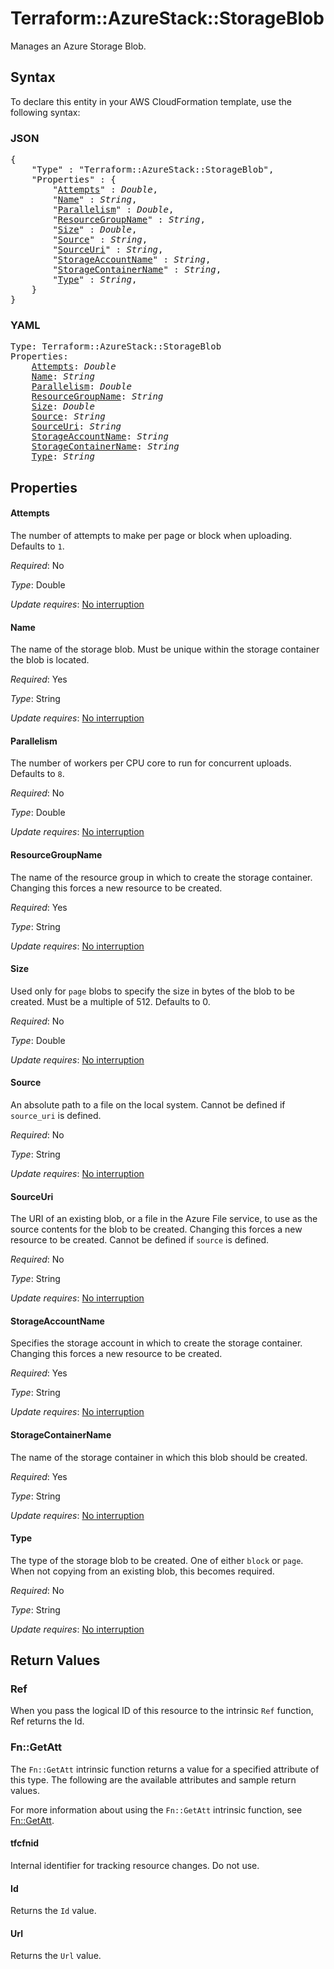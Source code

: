 # Terraform::AzureStack::StorageBlob

Manages an Azure Storage Blob.

## Syntax

To declare this entity in your AWS CloudFormation template, use the following syntax:

### JSON

<pre>
{
    "Type" : "Terraform::AzureStack::StorageBlob",
    "Properties" : {
        "<a href="#attempts" title="Attempts">Attempts</a>" : <i>Double</i>,
        "<a href="#name" title="Name">Name</a>" : <i>String</i>,
        "<a href="#parallelism" title="Parallelism">Parallelism</a>" : <i>Double</i>,
        "<a href="#resourcegroupname" title="ResourceGroupName">ResourceGroupName</a>" : <i>String</i>,
        "<a href="#size" title="Size">Size</a>" : <i>Double</i>,
        "<a href="#source" title="Source">Source</a>" : <i>String</i>,
        "<a href="#sourceuri" title="SourceUri">SourceUri</a>" : <i>String</i>,
        "<a href="#storageaccountname" title="StorageAccountName">StorageAccountName</a>" : <i>String</i>,
        "<a href="#storagecontainername" title="StorageContainerName">StorageContainerName</a>" : <i>String</i>,
        "<a href="#type" title="Type">Type</a>" : <i>String</i>,
    }
}
</pre>

### YAML

<pre>
Type: Terraform::AzureStack::StorageBlob
Properties:
    <a href="#attempts" title="Attempts">Attempts</a>: <i>Double</i>
    <a href="#name" title="Name">Name</a>: <i>String</i>
    <a href="#parallelism" title="Parallelism">Parallelism</a>: <i>Double</i>
    <a href="#resourcegroupname" title="ResourceGroupName">ResourceGroupName</a>: <i>String</i>
    <a href="#size" title="Size">Size</a>: <i>Double</i>
    <a href="#source" title="Source">Source</a>: <i>String</i>
    <a href="#sourceuri" title="SourceUri">SourceUri</a>: <i>String</i>
    <a href="#storageaccountname" title="StorageAccountName">StorageAccountName</a>: <i>String</i>
    <a href="#storagecontainername" title="StorageContainerName">StorageContainerName</a>: <i>String</i>
    <a href="#type" title="Type">Type</a>: <i>String</i>
</pre>

## Properties

#### Attempts

The number of attempts to make per page or block when uploading. Defaults to `1`.

_Required_: No

_Type_: Double

_Update requires_: [No interruption](https://docs.aws.amazon.com/AWSCloudFormation/latest/UserGuide/using-cfn-updating-stacks-update-behaviors.html#update-no-interrupt)

#### Name

The name of the storage blob. Must be unique within the storage container the blob is located.

_Required_: Yes

_Type_: String

_Update requires_: [No interruption](https://docs.aws.amazon.com/AWSCloudFormation/latest/UserGuide/using-cfn-updating-stacks-update-behaviors.html#update-no-interrupt)

#### Parallelism

The number of workers per CPU core to run for concurrent uploads. Defaults to `8`.

_Required_: No

_Type_: Double

_Update requires_: [No interruption](https://docs.aws.amazon.com/AWSCloudFormation/latest/UserGuide/using-cfn-updating-stacks-update-behaviors.html#update-no-interrupt)

#### ResourceGroupName

The name of the resource group in which to
create the storage container. Changing this forces a new resource to be created.

_Required_: Yes

_Type_: String

_Update requires_: [No interruption](https://docs.aws.amazon.com/AWSCloudFormation/latest/UserGuide/using-cfn-updating-stacks-update-behaviors.html#update-no-interrupt)

#### Size

Used only for `page` blobs to specify the size in bytes of the blob to be created. Must be a multiple of 512. Defaults to 0.

_Required_: No

_Type_: Double

_Update requires_: [No interruption](https://docs.aws.amazon.com/AWSCloudFormation/latest/UserGuide/using-cfn-updating-stacks-update-behaviors.html#update-no-interrupt)

#### Source

An absolute path to a file on the local system. Cannot be defined if `source_uri` is defined.

_Required_: No

_Type_: String

_Update requires_: [No interruption](https://docs.aws.amazon.com/AWSCloudFormation/latest/UserGuide/using-cfn-updating-stacks-update-behaviors.html#update-no-interrupt)

#### SourceUri

The URI of an existing blob, or a file in the Azure File service, to use as the source contents
for the blob to be created. Changing this forces a new resource to be created. Cannot be defined if `source` is defined.

_Required_: No

_Type_: String

_Update requires_: [No interruption](https://docs.aws.amazon.com/AWSCloudFormation/latest/UserGuide/using-cfn-updating-stacks-update-behaviors.html#update-no-interrupt)

#### StorageAccountName

Specifies the storage account in which to create the storage container.
Changing this forces a new resource to be created.

_Required_: Yes

_Type_: String

_Update requires_: [No interruption](https://docs.aws.amazon.com/AWSCloudFormation/latest/UserGuide/using-cfn-updating-stacks-update-behaviors.html#update-no-interrupt)

#### StorageContainerName

The name of the storage container in which this blob should be created.

_Required_: Yes

_Type_: String

_Update requires_: [No interruption](https://docs.aws.amazon.com/AWSCloudFormation/latest/UserGuide/using-cfn-updating-stacks-update-behaviors.html#update-no-interrupt)

#### Type

The type of the storage blob to be created. One of either `block` or `page`. When not copying from an existing blob,
this becomes required.

_Required_: No

_Type_: String

_Update requires_: [No interruption](https://docs.aws.amazon.com/AWSCloudFormation/latest/UserGuide/using-cfn-updating-stacks-update-behaviors.html#update-no-interrupt)

## Return Values

### Ref

When you pass the logical ID of this resource to the intrinsic `Ref` function, Ref returns the Id.

### Fn::GetAtt

The `Fn::GetAtt` intrinsic function returns a value for a specified attribute of this type. The following are the available attributes and sample return values.

For more information about using the `Fn::GetAtt` intrinsic function, see [Fn::GetAtt](https://docs.aws.amazon.com/AWSCloudFormation/latest/UserGuide/intrinsic-function-reference-getatt.html).

#### tfcfnid

Internal identifier for tracking resource changes. Do not use.

#### Id

Returns the <code>Id</code> value.

#### Url

Returns the <code>Url</code> value.

